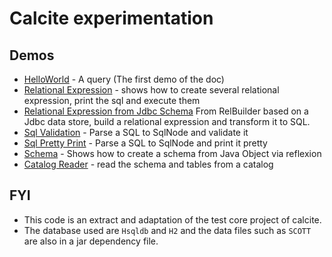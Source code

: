 # Calcite experimentation


## Demos

  * [HelloWorld](src/main/java/com/gerardnico/calcite/demo/HelloWorld.java) - A query (The first demo of the doc)
  * [Relational Expression](src/test/java/com/gerardnico/calcite/CalciteRelExpressionTest.java) - shows how to create several relational expression, print the sql and execute them
  * [Relational Expression from Jdbc Schema](src/test/java/com/gerardnico/calcite/CalciteRelJdbcTest.java) From RelBuilder based on a Jdbc data store, build a relational expression and transform it to SQL. 
  * [Sql Validation](src/test/java/com/gerardnico/calcite/CalciteSqlValidationTest.java) - Parse a SQL to SqlNode and validate it
  * [Sql Pretty Print](src/test/java/com/gerardnico/calcite/CalciteSqlWriterTest.java) - Parse a SQL to SqlNode and print it pretty      
  * [Schema](src/test/java/com/gerardnico/calcite/CalciteSchemaTest.java) - Shows how to create a schema from Java Object via reflexion
  * [Catalog Reader](src/test/java/com/gerardnico/calcite/CalciteCatalogsTest.java) - read the schema and tables from a catalog 
   
  
## FYI

  * This code is an extract and adaptation of the test core project of calcite.
  * The database used are `Hsqldb` and `H2` and the data files such as `SCOTT` are also in a jar dependency file.




